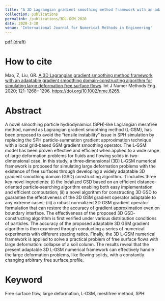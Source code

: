 ```yaml
---
title: "A 3D Lagrangian gradient smoothing method framework with an adaptable gradient smoothing domain‐constructing algorithm for simulating large deformation free surface flows"
collection: publications
permalink: /publications/3DL-GSM_2020
date: 2020-3-30
venue: 'International Journal for Numerical Methods in Engineering'
---
```

[pdf (draft)](https://www.researchgate.net/publication/336919738_A_3D_L-GSM_framework_with_an_adaptable_GSD-constructing_algorithm_for_simulating_large_deformation_free_surface_flows)

# How to cite 
Mao, Z, Liu, GR. [A 3D Lagrangian gradient smoothing method framework with an adaptable gradient smoothing domain‐constructing algorithm for simulating large deformation free surface flows](https://onlinelibrary.wiley.com/doi/abs/10.1002/nme.6265). Int J Numer Methods Eng. 2020; 121: 1268– 1296. https://doi.org/10.1002/nme.6265. 

# Abstract
A novel smoothing particle hydrodynamics (SPH)‐like Lagrangian meshfree method, named as Lagrangian gradient smoothing method (L‐GSM), has been proposed to avoid the “tensile instability” issue in SPH simulation by replacing the SPH particle‐summation gradient approximation technique with a local grid‐based GSM gradient smoothing operator. The L‐GSM model has been proven effective and efficient when applied to a wide range of large deformation problems for fluids and flowing solids in two‐dimensional case. In this study, a three‐dimensional (3D) L‐GSM numerical framework is proposed for simulating large deformation problems with the existence of free surfaces through developing a widely adaptable 3D gradient smoothing domain (GSD) constructing algorithm. It includes three key novel ingredients: (i) the localized GSD based on an efficient distance‐oriented particle‐searching algorithm enabling both easy implementation and efficient computation; (ii) a novel algorithm for constructing 3D GSD to guarantee the effectiveness of the 3D GSM gradient operator adaptable to any extreme cases; (iii) a robust normalized 3D GSM gradient operator formulation that can restore the accuracy of gradient approximation even on boundary interface. The effectiveness of the proposed 3D GSD‐constructing algorithm is first verified under various distribution conditions of particles. The accuracy of the proposed adaptable 3D GSM gradient algorithm is then examined through conducting a series of numerical experiments with different spacing ratios. Finally, the 3D L‐GSM numerical framework is applied to solve a practical problem of free surface flows with large deformation: collapse of a soil column. The results reveal that the present adaptable 3D L‐GSM numerical framework can effectively handle the large deformation problems, like flowing solids, with a constantly changing arbitrary free surface profile.

# Keyword
Free surface flow, large deformation, L‐GSM, meshfree method, SPH
